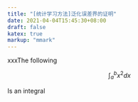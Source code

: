 ```yaml
---
title: "[统计学习方法]泛化误差界的证明"
date: 2021-04-04T15:45:30+08:00
draft: false
katex: true
markup: "mmark"
---
```


xxxThe following

$$\int_{a}^{b} x^2 dx$$

Is an integral